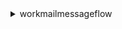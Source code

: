 <details>

<summary>
workmailmessageflow
</summary>

- <details><summary>get-raw-message-content</summary>

  * --message-id


- <details><summary>help</summary>

  * 


- <details><summary>put-raw-message-content</summary>

  * --message-id
  * --content
  * --cli-input-json
  * --cli-input-yaml
  * --generate-cli-skeleton


</details>

